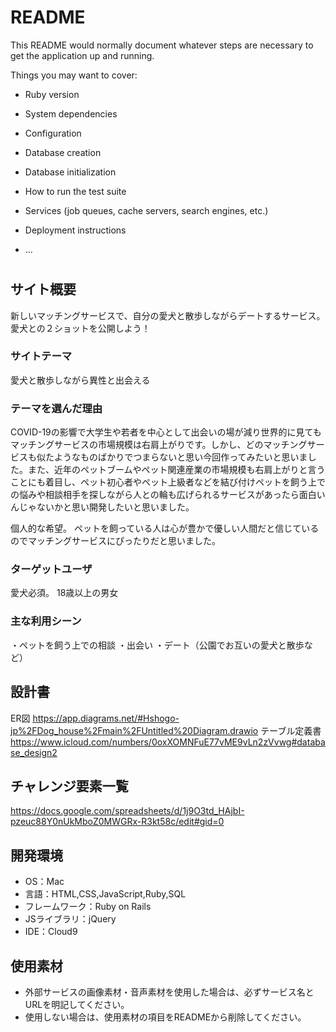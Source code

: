 # README

This README would normally document whatever steps are necessary to get the
application up and running.

Things you may want to cover:

* Ruby version

* System dependencies

* Configuration

* Database creation

* Database initialization

* How to run the test suite

* Services (job queues, cache servers, search engines, etc.)

* Deployment instructions

* ...

# <Dog house>

## サイト概要
新しいマッチングサービスで、自分の愛犬と散歩しながらデートするサービス。
愛犬との２ショットを公開しよう！
### サイトテーマ
愛犬と散歩しながら異性と出会える

### テーマを選んだ理由
COVID-19の影響で大学生や若者を中心として出会いの場が減り世界的に見てもマッチングサービスの市場規模は右肩上がりです。しかし、どのマッチングサービスも似たようなものばかりでつまらないと思い今回作ってみたいと思いました。また、近年のペットブームやペット関連産業の市場規模も右肩上がりと言うことにも着目し、ペット初心者やペット上級者などを結び付けペットを飼う上での悩みや相談相手を探しながら人との輪も広げられるサービスがあったら面白いんじゃないかと思い開発したいと思いました。

個人的な希望。
ペットを飼っている人は心が豊かで優しい人間だと信じているのでマッチングサービスにぴったりだと思いました。
### ターゲットユーザ
愛犬必須。
18歳以上の男女

### 主な利用シーン
・ペットを飼う上での相談
・出会い
・デート（公園でお互いの愛犬と散歩など）
## 設計書
 ER図   https://app.diagrams.net/#Hshogo-jp%2FDog_house%2Fmain%2FUntitled%20Diagram.drawio
 テーブル定義書   https://www.icloud.com/numbers/0oxXOMNFuE77vME9vLn2zVvwg#database_design2

## チャレンジ要素一覧
https://docs.google.com/spreadsheets/d/1j9O3td_HAjbI-pzeuc88Y0nUkMboZ0MWGRx-R3kt58c/edit#gid=0

## 開発環境
- OS：Mac
- 言語：HTML,CSS,JavaScript,Ruby,SQL
- フレームワーク：Ruby on Rails
- JSライブラリ：jQuery
- IDE：Cloud9

## 使用素材
- 外部サービスの画像素材・音声素材を使用した場合は、必ずサービス名とURLを明記してください。
- 使用しない場合は、使用素材の項目をREADMEから削除してください。
